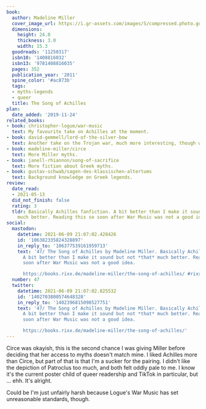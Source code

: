 ```yaml
---
book:
  author: Madeline Miller
  cover_image_url: https://i.gr-assets.com/images/S/compressed.photo.goodreads.com/books/1331154660l/11250317.jpg
  dimensions:
    height: 24.0
    thickness: 3.0
    width: 15.3
  goodreads: '11250317'
  isbn10: '1408816032'
  isbn13: '9781408816035'
  pages: 352
  publication_year: '2011'
  spine_color: '#ac873b'
  tags:
  - myths-legends
  - queer
  title: The Song of Achilles
plan:
  date_added: '2019-11-24'
related_books:
- book: christopher-logue/war-music
  text: My favourite take on Achilles at the moment.
- book: david-gemmell/lord-of-the-silver-bow
  text: Another take on the Trojan war, much more interesting, though weirdly less hyped.
- book: madeline-miller/circe
  text: More Miller myths.
- book: janell-rhiannon/song-of-sacrifice
  text: More fiction about Greek myths.
- book: gustav-schwab/sagen-des-klassischen-altertums
  text: Background knowledge on Greek legends.
review:
  date_read:
  - 2021-05-13
  did_not_finish: false
  rating: 3
  tldr: Basically Achilles fanfiction. A bit better than I make it sound but not *that*
    much better. Reading this so soon after War Music was not a good idea.
social:
  mastodon:
    datetime: 2021-06-09 21:07:02.428426
    id: '106382335824328897'
    in_reply_to: '106377539161959713'
    text: '47/ The Song of Achilles by Madeline Miller. Basically Achilles fanfiction.
      A bit better than I make it sound but not *that* much better. Reading this so
      soon after War Music was not a good idea.

      https://books.rixx.de/madeline-miller/the-song-of-achilles/ #rixxReads'
  number: 47
  twitter:
    datetime: 2021-06-09 21:07:02.025532
    id: '1402703800574648328'
    in_reply_to: '1402396815098527751'
    text: '47/ The Song of Achilles by Madeline Miller. Basically Achilles fanfiction.
      A bit better than I make it sound but not *that* much better. Reading this so
      soon after War Music was not a good idea.

      https://books.rixx.de/madeline-miller/the-song-of-achilles/'
---
```


Circe was okayish, this is the second chance I was giving Miller before deciding that her access to myths doesn't match
mine. I liked Achilles more than Circe, but part of that is that I'm a sucker for the pairing. I didn't like the
depiction of Patroclus too much, and both felt oddly pale to me. I know it's the current poster child of queer
readership and TikTok in particular, but … ehh. It's alright.

Could be I'm just unfairly harsh because Logue's War Music has set unreasonable standards, though.
